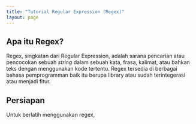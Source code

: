```yaml
---
title: "Tutorial Regular Expression (Regex)"
layout: page
---
```


## Apa itu Regex?

Regex, singkatan dari Regular Expression, adalah sarana pencarian atau pencocokan sebuah *string* dalam sebuah kata, frasa, kalimat, atau bahkan teks dengan menggunakan kode tertentu. Regex tersedia di berbagai bahasa pemprogramman baik itu berupa library atau sudah terintegerasi atau menjadi fitur.

## Persiapan

Untuk berlatih menggunakan regex, 